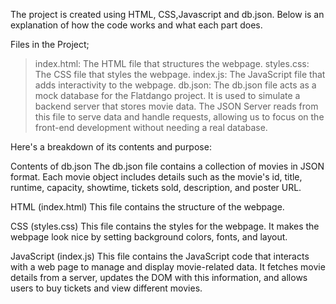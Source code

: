 The project is created using HTML, CSS,Javascript and db.json. Below is an explanation of how the code works and what each part does.

Files in the Project;
>index.html: The HTML file that structures the webpage.
>styles.css: The CSS file that styles the webpage.
>index.js: The JavaScript file that adds interactivity to the webpage.
>db.json: The db.json file acts as a mock database for the Flatdango project. It is used to simulate a backend server that stores movie data. The JSON Server reads from this file to serve data and handle requests, allowing us to focus on the front-end development without needing a real database.

Here's a breakdown of its contents and purpose:

Contents of db.json
The db.json file contains a collection of movies in JSON format. Each movie object includes details such as the movie's id, title, runtime, capacity, showtime, tickets sold, description, and poster URL. 

HTML (index.html)
This file contains the structure of the webpage.

CSS (styles.css)
This file contains the styles for the webpage. It makes the webpage look nice by setting background colors, fonts, and layout.

JavaScript (index.js)
This file contains the JavaScript code that interacts with a web page to manage and display movie-related data. It fetches movie details from a server, updates the DOM with this information, and allows users to buy tickets and view different movies. 